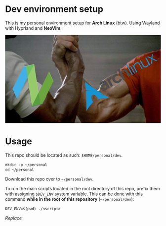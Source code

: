 # Dev environment setup

This is my personal environment setup for **Arch Linux** (btw).
Using Wayland with Hyprland and **NeoVim**.


<p align="center">
<img src="images/handshake.png" alt="arch-neovim-handshake" style="height=200">
</p>

# Usage

This repo should be located as such: `$HOME/personal/dev`.
```
mkdir -p ~/personal
cd ~/personal
```

Download this repo over to `~/personal/dev`.

To run the main scripts located in the root directory of this repo, prefix them with assigning `$DEV_ENV` system variable.
This can be done with this command **while in the root of this repository** (`~/personal/dev`):
```
DEV_ENV=$(pwd) ./<script>
```
*Replace <script> with `dev-env`, `run`, or `init`.*
You can also run `dev-env` and `run` with a `--dry` flag at the end of the command to see what's going to happen.

### Sound
You can use `pavucontrol` for sound management. I'm also using script `audiofix` located in
`env/.local/scripts/audiofix` (in this repo).
It is being run from the bottom of `.zsh_profile` which you can find in `env/`.

### Wallpapers
This setup is using `swaybg` (**hyprpaper** is very buggy) for handling wallpapers. 
By default (check `env/.config/hypr/hyprland.conf`) it loads `~/personal/wallpapers/default.jpg`
so make shure you have that one, **wallpaper files are not included in this setup**. 
You can also switch wallpapers very easily using `setbg` command, 
which is located in `env/.local/scripts/setbg`.
It opens a `fzf` menu where you can select wallpaper from `$HOME/personal/wallpapers/` directory.

> [!IMPORTANT]
> This setup looks for wallpapers in `~/personal/wallpapers/` directory, which does not come included.
> You need to create it yourself or change the configs.

### Greeter SDDM
If you are using SDDM as your greeter, you may also want to make it nice looking.
I can recommend [sddm-astronaut-theme](https://github.com/Keyitdev/sddm-astronaut-theme).
*With bigger display resolution you may need to tinker a little bit with font size in cofing*

---

### Credit
Inspired by ThePrimeagen's [dev](https://github.com/ThePrimeagen/dev)
